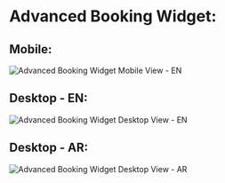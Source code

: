 # Advanced Booking Widget:

## Mobile:
![Advanced Booking Widget Mobile View - EN](./MOBILE/en_mobile.gif)

## Desktop - EN:
![Advanced Booking Widget Desktop View - EN](./MOBILE/en_desktop.gif)

## Desktop - AR:
![Advanced Booking Widget Desktop View - AR](./MOBILE/ar_desktop.gif)